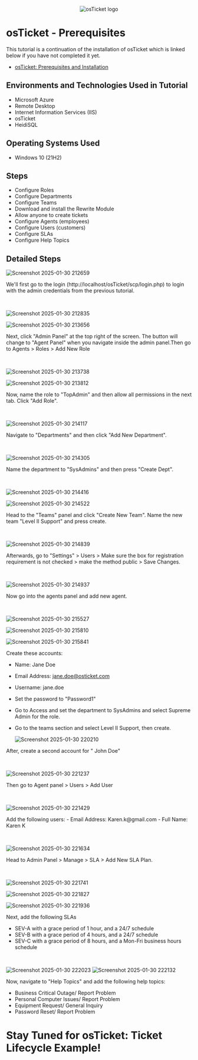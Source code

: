 <p align="center">
<img src="https://i.imgur.com/Clzj7Xs.png" alt="osTicket logo"/>
</p>

<h1>osTicket - Prerequisites</h1>
This tutorial is a continuation of the installation of osTicket which is linked below if you have not completed it yet.</p>

- [osTicket: Prerequisites and Installation](https://github.com/BenjaminG-Dreams/osticket-prereqs)

<h2>Environments and Technologies Used in Tutorial</h2>

- Microsoft Azure
- Remote Desktop
- Internet Information Services (IIS)
- osTicket
- HeidiSQL

<h2>Operating Systems Used </h2>

- Windows 10</b> (21H2)

<h2>Steps</h2>

- Configure Roles
- Configure Departments
- Configure Teams
- Download and install the Rewrite Module
- Allow anyone to create tickets
- Configure Agents (employees)
- Configure Users (customers)
- Configure SLAs
- Configure Help Topics

<h2>Detailed Steps</h2>

![Screenshot 2025-01-30 212659](https://github.com/user-attachments/assets/a1929ba1-2ebd-4078-b88f-3afc57ab6d8c)

<p>
We'll first go to the login (http://localhost/osTicket/scp/login.php) to login with the admin credentials from the previous tutorial.
</p>
<br />

![Screenshot 2025-01-30 212835](https://github.com/user-attachments/assets/6f14f8aa-075a-46ae-9b57-4e308977871f)

![Screenshot 2025-01-30 213656](https://github.com/user-attachments/assets/5c4f4ccc-78d4-491f-b000-13b2aff87d2e)

<p>
Next, click "Admin Panel" at the top right of the screen. The button will change to "Agent Panel" when you navigate inside the admin panel.Then go to Agents > Roles > Add New Role
</p>
<br />

![Screenshot 2025-01-30 213738](https://github.com/user-attachments/assets/b7de9fe1-c2f4-4d71-ba32-e6e5b0714d47)

![Screenshot 2025-01-30 213812](https://github.com/user-attachments/assets/89ecab9b-2795-49a5-9b46-96cb7df60b0f)


<p>
Now, name the role to "TopAdmin" and then allow all permissions in the next tab. Click "Add Role".
</p>
<br />

![Screenshot 2025-01-30 214117](https://github.com/user-attachments/assets/8ef81096-d4cb-4ed9-b5b5-e425edbf6e5f)



<p>
Navigate to "Departments" and then click "Add New Department".
</p>
<br />

![Screenshot 2025-01-30 214305](https://github.com/user-attachments/assets/8e3acc6d-86d6-4301-b277-19bf309622fd)

<p>
Name the department to "SysAdmins" and then press "Create Dept".
</p>
<br />

![Screenshot 2025-01-30 214416](https://github.com/user-attachments/assets/2b2baa95-a84d-41f7-9b84-391a9d2da44e)

![Screenshot 2025-01-30 214522](https://github.com/user-attachments/assets/c3971361-6c6f-4390-86df-a231b252530b)

<p>
Head to the "Teams" panel and click "Create New Team". Name the new team "Level II Support" and press create.
</p>
<br />

![Screenshot 2025-01-30 214839](https://github.com/user-attachments/assets/8d0dbb02-649f-4669-9511-fd3630434e4b)

<p>
Afterwards, go to "Settings" > Users > Make sure the box for registration requirement is not checked > make the method public > Save Changes.
</p>
<br />

![Screenshot 2025-01-30 214937](https://github.com/user-attachments/assets/3fa55c01-2e0a-4f81-ab67-6bd5841ee9a8)

<p>
Now go into the agents panel and add new agent.
</p>
<br />

![Screenshot 2025-01-30 215527](https://github.com/user-attachments/assets/d284188e-24d2-4c0e-a684-8a1287c1e5c9)

![Screenshot 2025-01-30 215810](https://github.com/user-attachments/assets/296a5f3a-9d36-4379-b4b9-4bd0485a3027)

![Screenshot 2025-01-30 215841](https://github.com/user-attachments/assets/e454e07c-c1f8-4d55-b58c-d443bbba2041)


<p>
Create these accounts:

- Name:	Jane Doe
- Email Address: jane.doe@osticket.com
- Username: jane.doe
- Set the password to "Password1"
- Go to Access and set the department to SysAdmins and select Supreme Admin for the role.
- Go to the teams section and select Level II Support, then create.

  ![Screenshot 2025-01-30 220210](https://github.com/user-attachments/assets/b319cd7c-fdae-417b-9725-0209d6d6bc87)

After, create a second account for " John Doe"
</p>
<br />

![Screenshot 2025-01-30 221237](https://github.com/user-attachments/assets/1df5cbb8-0a0d-4a5e-a9a8-4c56212931db)

<p>
Then go to Agent panel > Users > Add User
</p>
<br />

![Screenshot 2025-01-30 221429](https://github.com/user-attachments/assets/ae725d4f-c0c3-42bc-99ee-20c6a3e868cc)

<p>
 Add the following users:
- Email Address: Karen.k@gmail.com
- Full Name: Karen K
</p>
<br />

![Screenshot 2025-01-30 221634](https://github.com/user-attachments/assets/c47eb7b9-d792-40f5-92ca-cde0b38c20b2)

<p>
Head to Admin Panel > Manage > SLA > Add New SLA Plan.
</p>
<br />

![Screenshot 2025-01-30 221741](https://github.com/user-attachments/assets/d6985140-3927-4e76-bb20-41a21acc26da)

![Screenshot 2025-01-30 221827](https://github.com/user-attachments/assets/77ad1e5e-dcc4-40b3-9554-d86954f18a3b)

![Screenshot 2025-01-30 221936](https://github.com/user-attachments/assets/7d936eb5-ab2e-46c6-b1b5-3048433b8eeb)


<p>
Next, add the following SLAs
  
- SEV-A with a grace period of 1 hour, and a 24/7 schedule
- SEV-B with a grace period of 4 hours, and a 24/7 schedule
- SEV-C with a grace period of 8 hours, and a Mon-Fri business hours schedule
</p>
<br />

![Screenshot 2025-01-30 222023](https://github.com/user-attachments/assets/de3e82fe-c106-405a-ae67-7f3411df5890)
![Screenshot 2025-01-30 222132](https://github.com/user-attachments/assets/7ba96f59-2b89-43bc-8eac-000487935a97)

<p>
Now, navigate to "Help Topics" and add the following help topics:
  
- Business Critical Outage/ Report Problem
- Personal Computer Issues/ Report Problem
- Equipment Request/ General Inquiry
- Password Reset/ Report Problem


<h1>Stay Tuned for osTicket: Ticket Lifecycle Example!</h1>













